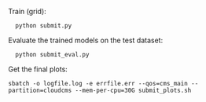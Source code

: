 Train (grid):

      python submit.py

Evaluate the trained models on the test dataset:

      python submit_eval.py

Get the final plots:

    sbatch -o logfile.log -e errfile.err --qos=cms_main --partition=cloudcms --mem-per-cpu=30G submit_plots.sh